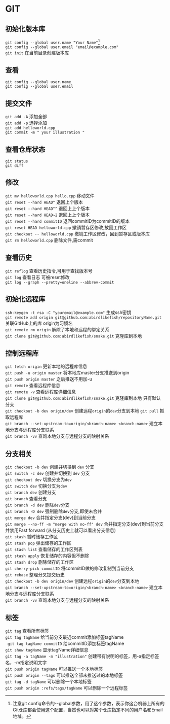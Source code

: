 # GIT

## 初始化版本库
` git config --global user.name "Your Name" `[^1]  
`git config --global user.email "email@example.com"`  
` git init `    在当前目录创建版本库  

[^1]: 注意git config命令的--global参数，用了这个参数，表示你这台机器上所有的Git仓库都会使用这个配置，当然也可以对某个仓库指定不同的用户名和Email地址。  

## 查看
` git config --global user.name `  
`git config --global user.email `  

## 提交文件


` git add -A `  添加全部  
` git add -p `  选择添加  
` git add helloworld.cpp `  
` git commit -m " your illustration " `  

## 查看仓库状态

` git status `  
` git diff `  

## 修改

`git mv helloworld.cpp hello.cpp`   移动文件  
` git reset --hard HEAD^ `  退回上个版本  
` git reset --hard HEAD^^ ` 退回上上个版本  
` git reset --hard HEAD~2 ` 退回上上个版本  
` git reset --hard commitID ` 退回commitID为commitID的版本  
` git reset HEAD helloworld.cpp ` 撤销暂存区修改,放回工作区  
` git checkout -- helloworld.cpp ` 撤销工作区修改，回到暂存区或版本库  
` git rm helloworld.cpp ` 删除文件,需commit  


## 查看历史
` git reflog `  查看历史指令,可用于查找版本号  
` git log `     查看日志 可被reset修改  
` git log --graph --pretty=oneline --abbrev-commit `  

## 初始化远程库

` ssh-keygen -t rsa -C "youremail@example.com" ` 生成ssh密钥  
` git remote add origin git@github.com:abirdlikefish/repositoryName.git `   
关联GitHub上的库 origin为习惯名  
` git remote rm origin ` 解除了本地和远程的绑定关系  
` git clone git@github.com:abirdlikefish/snake.git `  克隆库到本地  

## 控制远程库
` git fetch origin ` 更新本地的远程库信息  
` git push -u origin master ` 将本地库master分支推送到origin  
` git push origin master ` 之后推送不用加-u  
` git remote ` 查看远程库信息  
` git remote -v ` 查看远程库详细信息  
` git clone git@github.com:abirdlikefish/snake.git `  克隆库到本地 只有默认分支  
` git checkout -b dev origin/dev `  创建远程`origin`的`dev`分支到本地
` git pull ` 抓取远程库  
` git branch --set-upstream-to=origin/<branch-name> <branch-name> ` 建立本地分支与远程库分支联系  
` git branch -vv ` 查询本地分支与远程分支的映射关系  



## 分支相关
` git checkout -b dev ` 创建并切换到 `dev` 分支  
` git switch -c dev ` 创建并切换到 `dev` 分支  
` git checkout dev `    切换分支为`dev`  
` git switch dev `    切换分支为`dev`  
` git branch dev `  创建分支  
` git branch `   查看分支  
` git branch -d dev `   删除`dev`分支  
` git branch -D dev `   强制删除`dev`分支,即使未合并  
` git merge dev `  合并指定分支(dev)到当前分支  
` git merge --no-ff -m "merge with no-ff" dev ` 合并指定分支(dev)到当前分支并禁用Fast forward (从分支历史上就可以看出分支信息)  
` git stash `   暂时储存工作区  
` git stash pop `   弹出储存的工作区  
` git stash list `  查看储存的工作区列表  
` git stash apply `  恢复储存的内容但不删除  
` git stash drop `  删除储存的工作区  
` git cherry-pick commitID `  将commitID做的修改复制到当前分支  
` git rebase `  整理分叉提交历史  
` git checkout -b dev origin/dev `  创建远程`origin`的`dev`分支到本地  
` git branch --set-upstream-to=origin/<branch-name> <branch-name> ` 建立本地分支与远程库分支联系  
` git branch -vv ` 查询本地分支与远程分支的映射关系  


## 标签
` git tag ` 查看所有标签  
` git tag tagName `  给当前分支最近commit添加标签tagName  
` git tag tagName commitID`  给commitID添加标签tagName  
` git show tagName `    显示tagName详细信息  
` git tag -a tagName -m "illustration" `    创建带有说明的标签，用-a指定标签名，-m指定说明文字  
`git push origin tagName` 可以推送一个本地标签  
`git push origin --tags`    可以推送全部未推送过的本地标签  
`git tag -d tagName`  可以删除一个本地标签  
`git push origin :refs/tags/tagName`  可以删除一个远程标签  